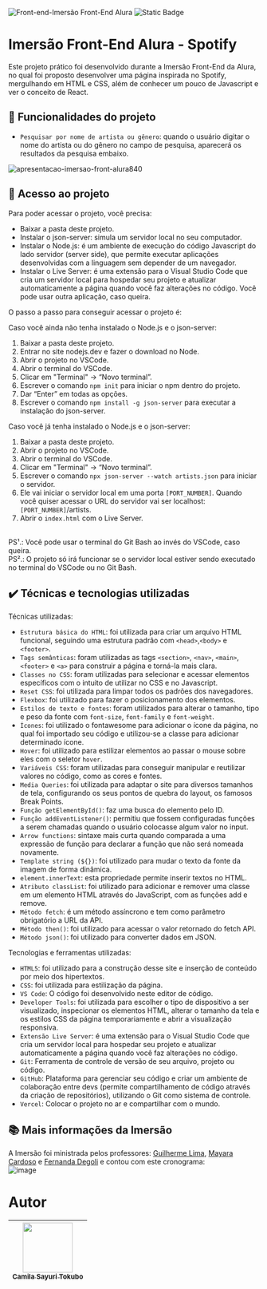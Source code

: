 ![Front-end-Imersão Front-End Alura](https://github.com/CamilaSah/imersao-alura-spotify/assets/128820692/722f63b9-4884-4ae7-a9d5-89e7a0bbf8cb)
![Static Badge](https://img.shields.io/badge/Status-Conclu%C3%ADdo-%2391DCFF)

<h1> Imersão Front-End Alura - Spotify </h1>

Este projeto prático foi desenvolvido durante a Imersão Front-End da Alura, no qual foi proposto desenvolver uma página inspirada no Spotify, mergulhando em HTML e CSS, além de conhecer um pouco de Javascript e ver o conceito de React.

## :hammer: Funcionalidades do projeto
- `Pesquisar por nome de artista ou gênero`: quando o usuário digitar o nome do artista ou do gênero no campo de pesquisa, aparecerá os resultados da pesquisa embaixo.

![apresentacao-imersao-front-alura840](https://github.com/CamilaSah/imersao-alura-spotify/assets/128820692/91b2e0a7-e82b-47f1-b33e-3b7c0ba4f5a4)


## 📁 Acesso ao projeto

Para poder acessar o projeto, você precisa:
* Baixar a pasta deste projeto.
* Instalar o json-server: simula um servidor local no seu computador.
* Instalar o Node.js: é um ambiente de execução do código Javascript do lado servidor (server side), que permite executar aplicações desenvolvidas com a linguagem sem depender de um navegador.
* Instalar o Live Server: é uma extensão para o Visual Studio Code que cria um servidor local para hospedar seu projeto e atualizar automaticamente a página quando você faz alterações no código. Você pode usar outra aplicação, caso queira.

O passo a passo para conseguir acessar o projeto é:

Caso você ainda não tenha instalado o Node.js e o json-server:
1. Baixar a pasta deste projeto.
2. Entrar no site nodejs.dev e fazer o download no Node.
3. Abrir o projeto no VSCode.
4. Abrir o terminal do VSCode.
5. Clicar em "Terminal" -> “Novo terminal”.
6. Escrever o comando `npm init` para iniciar o npm dentro do projeto.
7. Dar “Enter” em todas as opções.
8. Escrever o comando `npm install -g json-server` para executar a instalação do json-server.

Caso você já tenha instalado o Node.js e o json-server:
1. Baixar a pasta deste projeto.
2. Abrir o projeto no VSCode.
3. Abrir o terminal do VSCode.
4. Clicar em "Terminal" -> “Novo terminal”.
5. Escrever o comando `npx json-server --watch artists.json` para iniciar o servidor.
6. Ele vai iniciar o servidor local em uma porta `[PORT_NUMBER]`. Quando você quiser acessar o URL do servidor vai ser localhost:`[PORT_NUMBER]`/artists.
7. Abrir o `index.html` com o Live Server.
<br>
PS¹.: Você pode usar o terminal do Git Bash ao invés do VSCode, caso queira.
<br>
PS².: O projeto só irá funcionar se o servidor local estiver sendo executado no terminal do VSCode ou no Git Bash.

## ✔️ Técnicas e tecnologias utilizadas

Técnicas utilizadas:
- ``Estrutura básica do HTML``: foi utilizada para criar um arquivo HTML funcional, seguindo uma estrutura padrão com ``<head>``,``<body>`` e ``<footer>``.
- ``Tags semânticas``: foram utilizadas as tags ``<section>``, ``<nav>``, ``<main>``, ``<footer>`` e ``<a>`` para construir a página e torná-la mais clara.
- ``Classes no CSS``: foram utilizadas para selecionar e acessar elementos específicos com o intuito de utilizar no CSS e no Javascript.
- ``Reset CSS``: foi utilizada para limpar todos os padrões dos navegadores.
- ``Flexbox``: foi utilizado para fazer o posicionamento dos elementos.
- ``Estilos de texto e fontes``: foram utilizados para alterar o tamanho, tipo e peso da fonte com ``font-size``, ``font-family`` e ``font-weight``.
- ``Ícones``: foi utilizado o fontawesome para adicionar o ícone da página, no qual foi importado seu código e utilizou-se a classe para adicionar determinado ícone.
- ``Hover``: foi utilizado para estilizar elementos ao passar o mouse sobre eles com o seletor ``hover``.
- ``Variáveis CSS``: foram utilizadas para conseguir manipular e reutilizar valores no código, como as cores e fontes.
- ``Media Queries``: foi utilizada para adaptar o site para diversos tamanhos de tela, configurando os seus pontos de quebra do layout, os famosos Break Points.
- ``Função getElementById()``: faz uma busca do elemento pelo ID.
- ``Função addEventListener()``: permitiu que fossem configuradas funções a serem chamadas quando o usuário colocasse algum valor no input.
- ``Arrow functions``: sintaxe mais curta quando comparada a uma expressão de função para declarar a função que não será nomeada novamente.
- ``Template string (${})``: foi utilizado para mudar o texto da fonte da imagem de forma dinâmica.
- ``element.innerText``: esta propriedade permite inserir textos no HTML.
- ``Atributo classList``: foi utilizado para adicionar e remover uma classe em um elemento HTML através do JavaScript, com as funções add e remove.
- ``Método fetch``: é um método assíncrono e tem como parâmetro obrigatório a URL da API.
- ``Método then()``: foi utilizado para acessar o valor retornado do fetch API.
- ``Método json()``: foi utilizado para converter dados em JSON.

Tecnologias e ferramentas utilizadas:
- ``HTML5``: foi utilizado para a construção desse site e inserção de conteúdo por meio dos hipertextos.
- ``CSS``: foi utilizada para estilização da página.
- ``VS Code``: O código foi desenvolvido neste editor de código.
- ``Developer Tools``: foi utilizada para escolher o tipo de dispositivo a ser visualizado, inspecionar os elementos HTML, alterar o tamanho da tela e  os estilos CSS da página temporariamente e abrir a visualização responsiva.
- ``Extensão Live Server``: é uma extensão para o Visual Studio Code que cria um servidor local para hospedar seu projeto e atualizar automaticamente a página quando você faz alterações no código. 
- ``Git``: Ferramenta de controle de versão de seu arquivo, projeto ou código. 
- ``GitHub``: Plataforma para gerenciar seu código e criar um ambiente de colaboração entre devs (permite compartilhamento de código através da criação de repositórios), utilizando o Git como sistema de controle.
- ``Vercel``: Colocar o projeto no ar e compartilhar com o mundo.

## 📚 Mais informações da Imersão
A Imersão foi ministrada pelos professores: [Guilherme Lima](https://www.linkedin.com/in/guilherme-lima-developer/), [Mayara Cardoso](https://www.linkedin.com/in/mayara-cardoso-556a45162/) e [Fernanda Degoli](https://www.linkedin.com/in/fernandadegolin/) e contou com este cronograma:
<br>
![image](https://github.com/CamilaSah/imersao-alura-spotify/assets/128820692/3241c4b1-e359-4dda-99c1-2359c74d5f1c)

# Autor

| <img src="https://github.com/CamilaSah/site-pessoal/assets/128820692/bed790ab-3722-4503-8fed-c786e774661b" width="100"><br>[<sub>Camila Sayuri Tokubo</sub>](https://www.linkedin.com/in/camila-tokubo/)|
| :---: |
